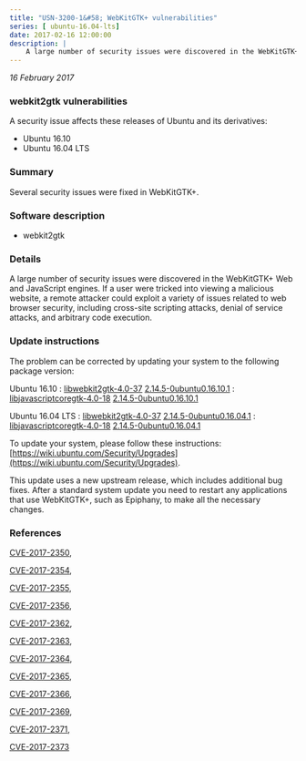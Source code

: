 ```yaml
---
title: "USN-3200-1&#58; WebKitGTK+ vulnerabilities"
series: [ ubuntu-16.04-lts]
date: 2017-02-16 12:00:00
description: |
    A large number of security issues were discovered in the WebKitGTK+ Web and JavaScript engines. If a user were tricked into viewing a malicious website, a remote attacker could exploit a variety of issues related to web browser security, including cross-site scripting attacks, denial of service attacks, and arbitrary code execution. 
--- 
```

 
 

*16 February 2017*

### webkit2gtk vulnerabilities

A security issue affects these releases of Ubuntu and its derivatives:

* Ubuntu 16.10
* Ubuntu 16.04 LTS

### Summary

Several security issues were fixed in WebKitGTK+. 

### Software description

* webkit2gtk 

### Details

A large number of security issues were discovered in the WebKitGTK+ Web and JavaScript engines. If a user were tricked into viewing a malicious website, a remote attacker could exploit a variety of issues related to web browser security, including cross-site scripting attacks, denial of service attacks, and arbitrary code execution. 

### Update instructions

The problem can be corrected by updating your system to the following package version:

Ubuntu 16.10
 : [libwebkit2gtk-4.0-37](https://launchpad.net/ubuntu/+source/webkit2gtk) <span> [2.14.5-0ubuntu0.16.10.1](https://launchpad.net/ubuntu/+source/webkit2gtk/2.14.5-0ubuntu0.16.10.1) </span> 
 : [libjavascriptcoregtk-4.0-18](https://launchpad.net/ubuntu/+source/webkit2gtk) <span> [2.14.5-0ubuntu0.16.10.1](https://launchpad.net/ubuntu/+source/webkit2gtk/2.14.5-0ubuntu0.16.10.1) </span> 

Ubuntu 16.04 LTS
 : [libwebkit2gtk-4.0-37](https://launchpad.net/ubuntu/+source/webkit2gtk) <span> [2.14.5-0ubuntu0.16.04.1](https://launchpad.net/ubuntu/+source/webkit2gtk/2.14.5-0ubuntu0.16.04.1) </span> 
 : [libjavascriptcoregtk-4.0-18](https://launchpad.net/ubuntu/+source/webkit2gtk) <span> [2.14.5-0ubuntu0.16.04.1](https://launchpad.net/ubuntu/+source/webkit2gtk/2.14.5-0ubuntu0.16.04.1) </span> 

To update your system, please follow these instructions: [https://wiki.ubuntu.com/Security/Upgrades](https://wiki.ubuntu.com/Security/Upgrades).

This update uses a new upstream release, which includes additional bug fixes. After a standard system update you need to restart any applications that use WebKitGTK+, such as Epiphany, to make all the necessary changes. 

### References

 
 [CVE-2017-2350](http://people.ubuntu.com/~ubuntu-security/cve/CVE-2017-2350), 

 [CVE-2017-2354](http://people.ubuntu.com/~ubuntu-security/cve/CVE-2017-2354), 

 [CVE-2017-2355](http://people.ubuntu.com/~ubuntu-security/cve/CVE-2017-2355), 

 [CVE-2017-2356](http://people.ubuntu.com/~ubuntu-security/cve/CVE-2017-2356), 

 [CVE-2017-2362](http://people.ubuntu.com/~ubuntu-security/cve/CVE-2017-2362), 

 [CVE-2017-2363](http://people.ubuntu.com/~ubuntu-security/cve/CVE-2017-2363), 

 [CVE-2017-2364](http://people.ubuntu.com/~ubuntu-security/cve/CVE-2017-2364), 

 [CVE-2017-2365](http://people.ubuntu.com/~ubuntu-security/cve/CVE-2017-2365), 

 [CVE-2017-2366](http://people.ubuntu.com/~ubuntu-security/cve/CVE-2017-2366), 

 [CVE-2017-2369](http://people.ubuntu.com/~ubuntu-security/cve/CVE-2017-2369), 

 [CVE-2017-2371](http://people.ubuntu.com/~ubuntu-security/cve/CVE-2017-2371), 

 [CVE-2017-2373](http://people.ubuntu.com/~ubuntu-security/cve/CVE-2017-2373)
 

